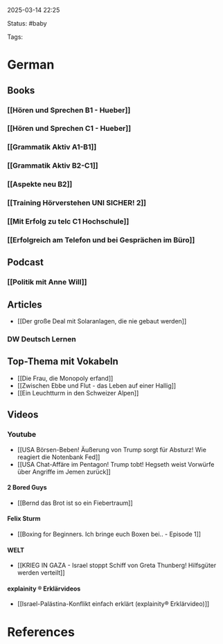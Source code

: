 2025-03-14 22:25

Status: #baby 

Tags:


# German

## Books

### [[Hören und Sprechen B1 - Hueber]]

### [[Hören und Sprechen C1 - Hueber]]

### [[Grammatik Aktiv A1-B1]]

### [[Grammatik Aktiv B2-C1]]

### [[Aspekte neu B2]]

### [[Training Hörverstehen UNI SICHER! 2]]

### [[Mit Erfolg zu telc C1 Hochschule]]

### [[Erfolgreich am Telefon und bei Gesprächen im Büro]]

## Podcast

### [[Politik mit Anne Will]]


## Articles

- [[Der große Deal mit Solaranlagen, die nie gebaut werden]]

### DW Deutsch Lernen

## Top-Thema mit Vokabeln

- [[Die Frau, die Monopoly erfand]]
- [[Zwischen Ebbe und Flut - das Leben auf einer Hallig]]
- [[Ein Leuchtturm in den Schweizer Alpen]]

## Videos

### Youtube

- [[USA Börsen-Beben! Äußerung von Trump sorgt für Absturz! Wie reagiert die Notenbank Fed]]
- [[USA Chat-Affäre im Pentagon! Trump tobt! Hegseth weist Vorwürfe über Angriffe im Jemen zurück]]

#### 2 Bored Guys
- [[Bernd das Brot ist so ein Fiebertraum]]

#### Felix Sturm
- [[Boxing for Beginners. Ich bringe euch Boxen bei.. - Episode 1]]

#### WELT
- [[KRIEG IN GAZA - Israel stoppt Schiff von Greta Thunberg! Hilfsgüter werden verteilt]]

#### explainity ® Erklärvideos
- [[Israel-Palästina-Konflikt einfach erklärt (explainity® Erklärvideo)]]




# References